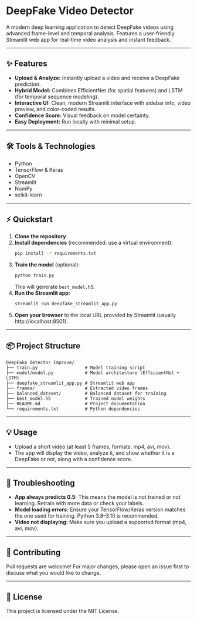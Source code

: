 # DeepFake Video Detector

A modern deep learning application to detect DeepFake videos using advanced frame-level and temporal analysis. Features a user-friendly Streamlit web app for real-time video analysis and instant feedback.

---

## ✨ Features
- **Upload & Analyze:** Instantly upload a video and receive a DeepFake prediction.
- **Hybrid Model:** Combines EfficientNet (for spatial features) and LSTM (for temporal sequence modeling).
- **Interactive UI:** Clean, modern Streamlit interface with sidebar info, video preview, and color-coded results.
- **Confidence Score:** Visual feedback on model certainty.
- **Easy Deployment:** Run locally with minimal setup.

---

## 🛠️ Tools & Technologies
- Python
- TensorFlow & Keras
- OpenCV
- Streamlit
- NumPy
- scikit-learn

---

## ⚡ Quickstart

1. **Clone the repository**
2. **Install dependencies** (recommended: use a virtual environment):
   ```bash
   pip install -r requirements.txt
   ```
3. **Train the model** (optional):
   ```bash
   python train.py
   ```
   This will generate `best_model.h5`.
4. **Run the Streamlit app:**
   ```bash
   streamlit run deepfake_streamlit_app.py
   ```
5. **Open your browser** to the local URL provided by Streamlit (usually http://localhost:8501).

---

## 📦 Project Structure
```
DeepFake Detector Improve/
├── train.py                  # Model training script
├── model/model.py            # Model architecture (EfficientNet + LSTM)
├── deepfake_streamlit_app.py # Streamlit web app
├── frames/                   # Extracted video frames
├── balanced_dataset/         # Balanced dataset for training
├── best_model.h5             # Trained model weights
├── README.md                 # Project documentation
└── requirements.txt          # Python dependencies
```

---

## 💡 Usage
- Upload a short video (at least 5 frames, formats: mp4, avi, mov).
- The app will display the video, analyze it, and show whether it is a DeepFake or not, along with a confidence score.

---

## 🧩 Troubleshooting
- **App always predicts 0.5:** This means the model is not trained or not learning. Retrain with more data or check your labels.
- **Model loading errors:** Ensure your TensorFlow/Keras version matches the one used for training. Python 3.8–3.10 is recommended.
- **Video not displaying:** Make sure you upload a supported format (mp4, avi, mov).

---

## 🤝 Contributing
Pull requests are welcome! For major changes, please open an issue first to discuss what you would like to change.

---

## 📄 License
This project is licensed under the MIT License.
